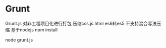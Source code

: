 # Grunt
Grunt.js
对非工程项目化进行打包,压缩css.js.html   es6转es5  不支持混合写法压缩
基于nodejs
npm install

node grunt.js
